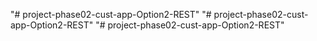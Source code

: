 "# project-phase02-cust-app-Option2-REST" 
"# project-phase02-cust-app-Option2-REST" 
"# project-phase02-cust-app-Option2-REST" 
